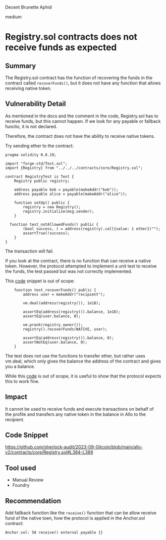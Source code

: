 Decent Brunette Aphid

medium

# Registry.sol contracts does not receive funds as expected
## Summary
The Registry.sol contract has the function of recovering the funds in the contract called  `recoverFunds()`, but it does not have any function that allows receiving native token.

## Vulnerability Detail

As mentioned in the docs and the comment in the code, Registry.sol has to receive funds, but this cannot happen.
If we look for any payable or fallback functio, it is not declared.

Therefore, the contract does not have the ability to receive native tokens.

Try sending ether to the contract:

```solidity
pragma solidity 0.8.19;

import "forge-std/Test.sol";
import {Registry} from "../../../contracts/core/Registry.sol";

contract RegistryTest is Test {
    Registry public registry;

    address payable bob = payable(makeAddr("bob"));
    address payable alice = payable(makeAddr("alice"));

    function setUp() public {
        registry = new Registry();
        registry.initialize(msg.sender);
    }

  function test_notAllowedFunds() public {
        (bool success, ) = address(registry).call{value: 1 ether}("");
        assertTrue(!success);
    }
}
```
The transaction will fail.

If you look at the contract, there is no function that can receive a native token. However, the protocol attempted to implement a unit test to receive the funds, the test passed but was not correctly implemented.

This [code](https://github.com/sherlock-audit/2023-09-Gitcoin/blob/main/allo-v2/test/foundry/core/Registry.t.sol#L404-417) snippet is out of scope:

```solidity
    function test_recoverFunds() public {
        address user = makeAddr("recipient");

        vm.deal(address(registry()), 1e18);

        assertEq(address(registry()).balance, 1e18);
        assertEq(user.balance, 0);

        vm.prank(registry_owner());
        registry().recoverFunds(NATIVE, user);

        assertEq(address(registry()).balance, 0);
        assertNotEq(user.balance, 0);
    }
```
The test does not use the functions to transfer ether, but rather uses vm.deal, which only gives the balance the address of the contract and gives you a balance.

While this [code](https://github.com/sherlock-audit/2023-09-Gitcoin/blob/main/allo-v2/test/foundry/core/Registry.t.sol#L404-417) is out of scope, it is useful to show that the protocol expects this to work fine.


## Impact
It cannot be used to receive funds and execute transactions on behalf of the profile and transfers any native token in the balance in Allo to the recipient.

## Code Snippet

https://github.com/sherlock-audit/2023-09-Gitcoin/blob/main/allo-v2/contracts/core/Registry.sol#L384-L389

## Tool used

* Manual Review
* Foundry

## Recommendation
Add fallback function like the `receive()` function that can be allow receive fund of the native toen, how the protocol is applied in the Anchor.sol contract:

```solidity
Anchor.sol: 58 receive() external payable {}
```
